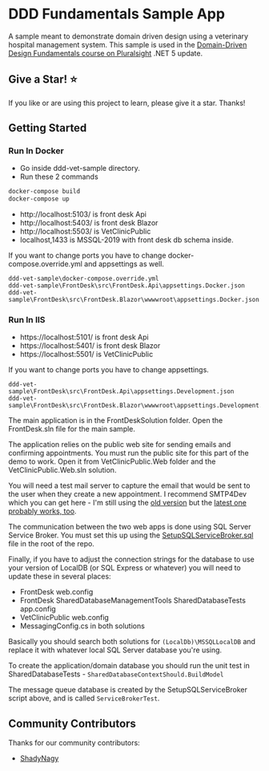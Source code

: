 # DDD Fundamentals Sample App

A sample meant to demonstrate domain driven design using a veterinary hospital management system. This sample is used in the [Domain-Driven Design Fundamentals course on Pluralsight](https://app.pluralsight.com/library/courses/domain-driven-design-fundamentals) .NET 5 update.

## Give a Star! :star:
If you like or are using this project to learn, please give it a star. Thanks!

## Getting Started

### Run In Docker
- Go inside ddd-vet-sample directory.
- Run these 2 commands
```powershell
docker-compose build
docker-compose up
```

- http://localhost:5103/ is front desk Api 
- http://localhost:5403/ is front desk Blazor
- http://localhost:5503/ is VetClinicPublic 
- localhost,1433 is MSSQL-2019 with front desk db schema inside.

If you want to change ports you have to change docker-compose.override.yml and appsettings as well.
```
ddd-vet-sample\docker-compose.override.yml
ddd-vet-sample\FrontDesk\src\FrontDesk.Api\appsettings.Docker.json
ddd-vet-sample\FrontDesk\src\FrontDesk.Blazor\wwwwroot\appsettings.Docker.json
```

### Run In IIS

- https://localhost:5101/ is front desk Api 
- https://localhost:5401/ is front desk Blazor
- https://localhost:5501/ is VetClinicPublic 

If you want to change ports you have to change appsettings.
```
ddd-vet-sample\FrontDesk\src\FrontDesk.Api\appsettings.Development.json
ddd-vet-sample\FrontDesk\src\FrontDesk.Blazor\wwwwroot\appsettings.Development.json
```


The main application is in the FrontDeskSolution folder. Open the FrontDesk.sln file for the main sample.

The application relies on the public web site for sending emails and confirming appointments. You must run the public site for this part of the demo to work. Open it from VetClinicPublic.Web folder and the VetClinicPublic.Web.sln solution.

You will need a test mail server to capture the email that would be sent to the user when they create a new appointment. I recommend SMTP4Dev which you can get here - I'm still using the [old version](https://github.com/rnwood/smtp4dev/releases?after=3.0.264-master) but the [latest one probably works, too](https://github.com/rnwood/smtp4dev/releases).

The communication between the two web apps is done using SQL Server Service Broker. You must set this up using the [SetupSQLServiceBroker.sql](./SetupSQLServiceBroker.sql) file in the root of the repo.

Finally, if you have to adjust the connection strings for the database to use your version of LocalDB (or SQL Express or whatever) you will need to update these in several places:

* FrontDesk web.config
* FrontDesk SharedDatabaseManagementTools SharedDatabaseTests app.config
* VetClinicPublic web.config
* MessagingConfig.cs in both solutions

Basically you should search both solutions for `(LocalDb)\MSSQLLocalDB` and replace it with whatever local SQL Server database you're using.

To create the application/domain database you should run the unit test in SharedDatabaseTests - `SharedDatabaseContextShould.BuildModel`

The message queue database is created by the SetupSQLServiceBroker script above, and is called `ServiceBrokerTest`. 

## Community Contributors

Thanks for our community contributors:

* [ShadyNagy](https://github.com/ShadyNagy)
